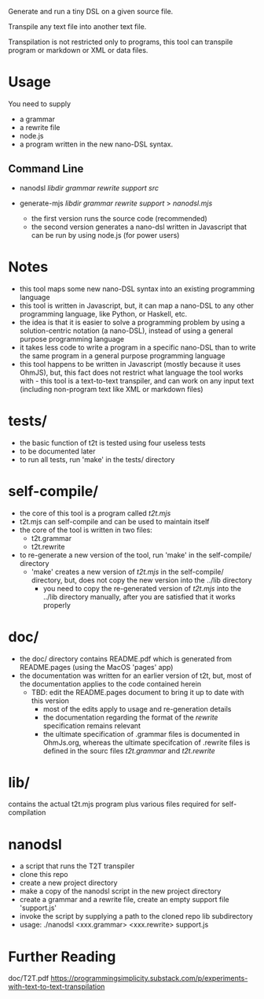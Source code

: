 Generate and run a tiny DSL on a given source file.

Transpile any text file into another text file.

Transpilation is not restricted only to programs, this tool can transpile program or markdown or XML or data files.

# Usage
You need to supply 
- a grammar
- a rewrite file
- node.js
- a program written in the new nano-DSL syntax.

## Command Line
- nanodsl _libdir_ _grammar_ _rewrite_ _support_ _src_
- generate-mjs _libdir_ _grammar_ _rewrite_ _support_ > _nanodsl.mjs_

	- the first version runs the source code (recommended)
	- the second version generates a nano-dsl written in Javascript that can be run by using node.js (for power users)

# Notes
- this tool maps some new nano-DSL syntax into an existing programming language
- this tool is written in Javascript, but, it can map a nano-DSL to any other programming language, like Python, or Haskell, etc.
- the idea is that it is easier to solve a programming problem by using a solution-centric notation (a nano-DSL), instead of using a general purpose programming language
- it takes less code to write a program in a specific nano-DSL than to write the same program in a general purpose programming language
- this tool happens to be written in Javascript (mostly because it uses OhmJS), but, this fact does not restrict what language the tool works with - this tool is a text-to-text transpiler, and can work on any input text (including non-program text like XML or markdown files)

# tests/
- the basic function of t2t is tested using four useless tests
- to be documented later
- to run all tests, run 'make' in the tests/ directory
# self-compile/
- the core of this tool is a program called _t2t.mjs_
- t2t.mjs can self-compile and can be used to maintain itself
- the core of the tool is written in two files:
  - t2t.grammar
  - t2t.rewrite
- to re-generate a new version of the tool, run 'make' in the self-compile/ directory
  - 'make' creates a new version of _t2t.mjs_ in the self-compile/ directory, but, does not copy the new version into the ../lib directory
	- you need to copy the re-generated version of _t2t.mjs_ into the ../lib directory manually, after you are satisfied that it works properly
# doc/
- the doc/ directory contains README.pdf which is generated from README.pages (using the MacOS 'pages' app)
- the documentation was written for an earlier version of t2t, but, most of the documentation applies to the code contained herein
  - TBD: edit the README.pages document to bring it up to date with this version 
	- most of the edits apply to usage and re-generation details
	- the documentation regarding the format of the _rewrite_ specification remains relevant
	- the ultimate specification of .grammar files is documented in OhmJs.org, whereas the ultimate specifcation of .rewrite files is defined in the sourc files _t2t.grammar_ and _t2t.rewrite_
# lib/
contains the actual t2t.mjs program plus various files required for self-compilation
# nanodsl
- a script that runs the T2T transpiler
- clone this repo
- create a new project directory
- make a copy of the nanodsl script in the new project directory
- create a grammar and a rewrite file, create an empty support file 'support.js'
- invoke the script by supplying a path to the cloned repo lib subdirectory
- usage: ./nanodsl <libdir> <xxx.grammar> <xxx.rewrite> support.js <src>
# Further Reading
doc/T2T.pdf
https://programmingsimplicity.substack.com/p/experiments-with-text-to-text-transpilation
